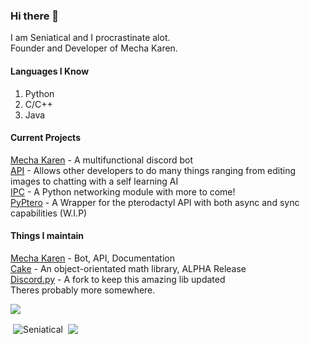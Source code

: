 ### Hi there 👋
I am Seniatical and I procrastinate alot.\
Founder and Developer of Mecha Karen.

#### Languages I Know<br/>
1. Python
2. C/C++
3. Java

#### Current Projects<br/>
[Mecha Karen](https://mechakaren.xyz/) - A multifunctional discord bot<br/>
[API](https://api.mechakaren.xyz) - Allows other developers to do many things ranging from editing images to chatting with a self learning AI<br/>
[IPC](https://github.com/Seniatical/IPC) - A Python networking module with more to come!<br/>
[PyPtero](https://github.com/Rapi-Dev/PyPtero) - A Wrapper for the pterodactyl API with both async and sync capabilities (W.I.P)

#### Things I maintain
[Mecha Karen](https://mechakaren.xyz) - Bot, API, Documentation<br/>
[Cake](https://github.com/Seniatical/Cake) - An object-orientated math library, ALPHA Release<br/>
[Discord.py](https://github.com/Mecha-Karen/discord.py) - A fork to keep this amazing lib updated<br/>
Theres probably more somewhere.

![](https://komarev.com/ghpvc/?username=Seniatical)
<p>
  &nbsp;<img align="center" src="https://github-readme-stats.vercel.app/api?username=Seniatical&show_icons=true&locale=en&theme=dark" alt="Seniatical" />
  &nbsp;<img align="center", src="https://github-readme-stats.vercel.app/api/top-langs/?username=Seniatical&locale=en&theme=dark" />
</p>
